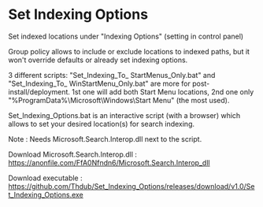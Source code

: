 # Set Indexing Options
Set indexed locations under "Indexing Options" (setting in control panel)

Group policy allows to include or exclude locations to indexed paths, but it won't override defaults or already set indexing options. 

3 different scripts: "Set_Indexing_To_ StartMenus_Only.bat" and "Set_Indexing_To_ WinStartMenu_Only.bat" are more for post-install/deployment. 1st one will add both Start Menu locations, 2nd one only "%ProgramData%\Microsoft\Windows\Start Menu" (the most used). 

Set_Indexing_Options.bat is an interactive script (with a browser) which allows to set your desired location(s) for search indexing.


Note : Needs Microsoft.Search.Interop.dll next to the script.

Download Microsoft.Search.Interop.dll : https://anonfile.com/FfA0Nfndn6/Microsoft.Search.Interop_dll

Download executable : https://github.com/Thdub/Set_Indexing_Options/releases/download/v1.0/Set_Indexing_Options.exe
